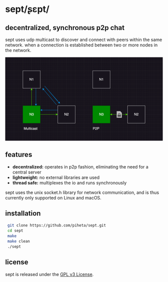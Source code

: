 # sept/ʂɛpt/
## decentralized, synchronous p2p chat

sept uses udp multicast to discover and connect with peers within the same network.
when a connection is established between two or more nodes in the network.

![network system diagram](./docs/images/diagram.png)

## features
- **decentralized:** operates in p2p fashion, eliminating the need for a central server
- **lightweight:** no external libraries are used 
- **thread safe:** multiplexes the io and runs synchronously


sept uses the unix socket.h library for network communication, and is thus currently only supported on Linux and macOS.
## installation

 ```sh
  git clone https://github.com/piheta/sept.git
  cd sept
  make
  make clean
  ./sept
  ```
  
## license
sept is released under the [GPL v3 License](LICENSE).
